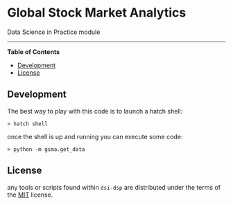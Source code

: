 # Global Stock Market Analytics

Data Science in Practice module



-----

**Table of Contents**

- [Development](#Development)
- [License](#license)


## Development

The best way to play with this code is to launch a hatch shell:

```console
> hatch shell
```

once the shell is up and running you can execute some code:

```console
> python -m gsma.get_data 
```

## License

any tools or scripts found within `dsi-dsp` are distributed under the terms of the [MIT](https://spdx.org/licenses/MIT.html) license.

